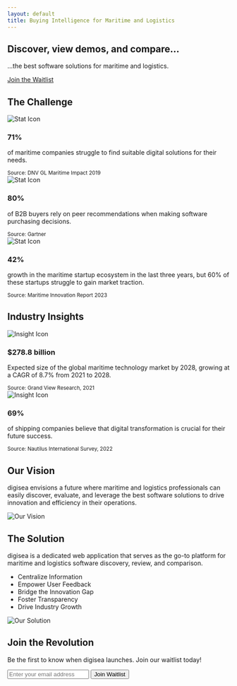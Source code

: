 ```yaml
---
layout: default
title: Buying Intelligence for Maritime and Logistics
---
```


 <section id="hero" style="background-image: url('https://raw.githubusercontent.com/sasatass/digisea/assets/images/hero-image.jpg');">
    <div class="container">
        <h1>Discover, view demos, and compare... </h1>
        <p>...the best software solutions for maritime and logistics.</p>
        <a href="#waitlist-form" class="cta-button">Join the Waitlist</a>
    </div>
</section>

<section id="challenge">
    <div class="container">
        <h2>The Challenge</h2>
        <div class="stat-grid">
            <div class="stat-card">
                <img src="https://placehold.co/100x100?text=Icon" alt="Stat Icon" class="stat-icon" />
                <h3>71%</h3>
                <p>of maritime companies struggle to find suitable digital solutions for their needs.</p>
                <small>Source: DNV GL Maritime Impact 2019</small>
            </div>
            <div class="stat-card">
                <img src="https://placehold.co/100x100?text=Icon" alt="Stat Icon" class="stat-icon" />
                <h3>80%</h3>
                <p>of B2B buyers rely on peer recommendations when making software purchasing decisions.</p>
                <small>Source: Gartner</small>
            </div>
            <div class="stat-card">
                <img src="https://placehold.co/100x100?text=Icon" alt="Stat Icon" class="stat-icon" />
                <h3>42%</h3>
                <p>growth in the maritime startup ecosystem in the last three years, but 60% of these startups struggle to gain market traction.</p>
                <small>Source: Maritime Innovation Report 2023</small>
            </div>
        </div>
    </div>
</section>

<section id="insights">
    <div class="container">
        <h2>Industry Insights</h2>
        <div class="insight-grid">
            <div class="insight-card">
                <img src="https://placehold.co/100x100?text=Icon" alt="Insight Icon" class="insight-icon" />
                <h3>$278.8 billion</h3>
                <p>Expected size of the global maritime technology market by 2028, growing at a CAGR of 8.7% from 2021 to 2028.</p>
                <small>Source: Grand View Research, 2021</small>
            </div>
            <div class="insight-card">
                <img src="https://placehold.co/100x100?text=Icon" alt="Insight Icon" class="insight-icon" />
                <h3>69%</h3>
                <p>of shipping companies believe that digital transformation is crucial for their future success.</p>
                <small>Source: Nautilus International Survey, 2022</small>
            </div>
        </div>
    </div>
</section>

<section id="vision">
    <div class="container">
        <h2>Our Vision</h2>
        <div class="vision-content">
            <div class="vision-text">
                <p>digisea envisions a future where maritime and logistics professionals can easily discover, evaluate, and leverage the best software solutions to drive innovation and efficiency in their operations.</p>
            </div>
            <div class="vision-image">
                <img src="https://placehold.co/600x400?text=Vision+Image" alt="Our Vision" />
            </div>
        </div>
    </div>
</section>

<section id="solution">
    <div class="container">
        <h2>The Solution</h2>
        <div class="solution-content reverse">
            <div class="solution-text">
                <p>digisea is a dedicated web application that serves as the go-to platform for maritime and logistics software discovery, review, and comparison.</p>
                <ul class="feature-list">
                    <li>Centralize Information</li>
                    <li>Empower User Feedback</li>
                    <li>Bridge the Innovation Gap</li>
                    <li>Foster Transparency</li>
                    <li>Drive Industry Growth</li>
                </ul>
            </div>
            <div class="solution-image">
                <img src="https://placehold.co/600x400?text=Solution+Image" alt="Our Solution" />
            </div>
        </div>
    </div>
</section>

<section id="waitlist-form">
    <div class="container">
        <h2>Join the Revolution</h2>
        <p>Be the first to know when digisea launches. Join our waitlist today!</p>
        <form id="signup-form">
            <input type="email" id="email" placeholder="Enter your email address" required>
            <button type="submit">Join Waitlist</button>
        </form>
        <p id="waitlist-message"></p>
    </div>
</section>
